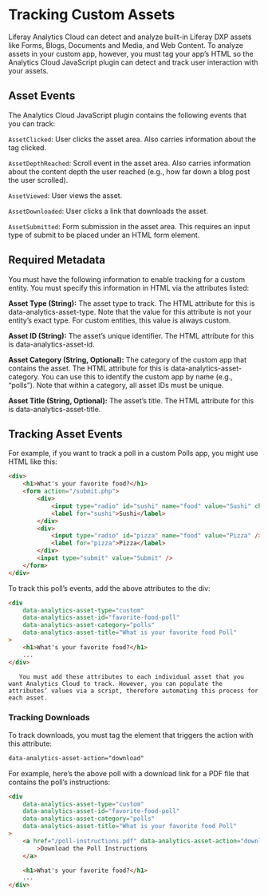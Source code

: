 # Tracking Custom Assets

Liferay Analytics Cloud can detect and analyze built-in Liferay DXP assets like Forms, Blogs, Documents and Media, and Web Content. To analyze assets in your custom app, however, you must tag your app’s HTML so the Analytics Cloud JavaScript plugin can detect and track user interaction with your assets.

## Asset Events

The Analytics Cloud JavaScript plugin contains the following events that you can track:

`AssetClicked`: User clicks the asset area. Also carries information about the tag clicked.

`AssetDepthReached`: Scroll event in the asset area. Also carries information about the content depth the user reached (e.g., how far down a blog post the user scrolled).

`AssetViewed`: User views the asset.

`AssetDownloaded`: User clicks a link that downloads the asset.

`AssetSubmitted`: Form submission in the asset area. This requires an input type of submit to be placed under an HTML form element.

## Required Metadata

You must have the following information to enable tracking for a custom entity. You must specify this information in HTML via the attributes listed:

**Asset Type (String):** The asset type to track. The HTML attribute for this is data-analytics-asset-type. Note that the value for this attribute is not your entity’s exact type. For custom entities, this value is always custom.

**Asset ID (String):** The asset’s unique identifier. The HTML attribute for this is data-analytics-asset-id.

**Asset Category (String, Optional):** The category of the custom app that contains the asset. The HTML attribute for this is data-analytics-asset-category. You can use this to identify the custom app by name (e.g., “polls”). Note that within a category, all asset IDs must be unique.

**Asset Title (String, Optional):** The asset’s title. The HTML attribute for this is data-analytics-asset-title.

## Tracking Asset Events

For example, if you want to track a poll in a custom Polls app, you might use HTML like this:

```html
<div>
	<h1>What's your favorite food?</h1>
	<form action="/submit.php">
		<div>
			<input type="radio" id="sushi" name="food" value="Sushi" checked />
			<label for="sushi">Sushi</label>
		</div>
		<div>
			<input type="radio" id="pizza" name="food" value="Pizza" />
			<label for="pizza">Pizza</label>
		</div>
		<input type="submit" value="Submit" />
	</form>
</div>
```

To track this poll’s events, add the above attributes to the div:

```html
<div
	data-analytics-asset-type="custom"
	data-analytics-asset-id="favorite-food-poll"
	data-analytics-asset-category="polls"
	data-analytics-asset-title="What is your favorite food Poll"
>
	<h1>What's your favorite food?</h1>
	...
</div>
```

```note::
   You must add these attributes to each individual asset that you want Analytics Cloud to track. However, you can populate the attributes’ values via a script, therefore automating this process for each asset.
```

### Tracking Downloads

To track downloads, you must tag the element that triggers the action with this attribute:

```html
data-analytics-asset-action="download"
```

For example, here’s the above poll with a download link for a PDF file that contains the poll’s instructions:

```html
<div
	data-analytics-asset-type="custom"
	data-analytics-asset-id="favorite-food-poll"
	data-analytics-asset-category="polls"
	data-analytics-asset-title="What is your favorite food Poll"
>
	<a href="/poll-instructions.pdf" data-analytics-asset-action="download"
		>Download the Poll Instructions
	</a>

	<h1>What's your favorite food?</h1>
	...
</div>
```
